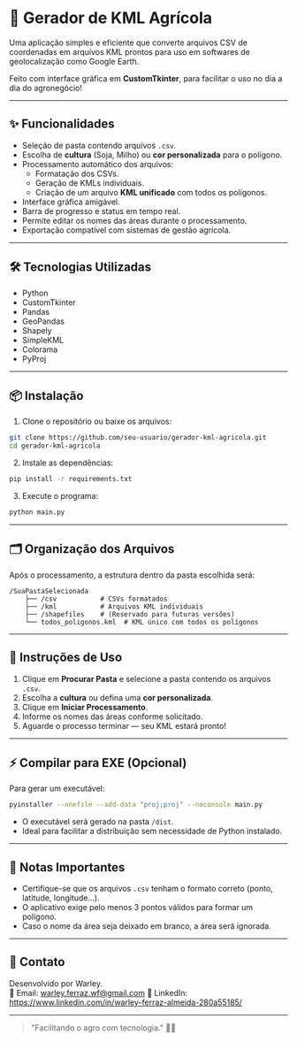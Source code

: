 # 🌾 Gerador de KML Agrícola

Uma aplicação simples e eficiente que converte arquivos CSV de coordenadas em arquivos KML prontos para uso em softwares de geolocalização como Google Earth.

Feito com interface gráfica em **CustomTkinter**, para facilitar o uso no dia a dia do agronegócio!

---

## ✨ Funcionalidades

- Seleção de pasta contendo arquivos `.csv`.
- Escolha de **cultura** (Soja, Milho) ou **cor personalizada** para o polígono.
- Processamento automático dos arquivos:
  - Formatação dos CSVs.
  - Geração de KMLs individuais.
  - Criação de um arquivo **KML unificado** com todos os polígonos.
- Interface gráfica amigável.
- Barra de progresso e status em tempo real.
- Permite editar os nomes das áreas durante o processamento.
- Exportação compatível com sistemas de gestão agrícola.

---

## 🛠 Tecnologias Utilizadas

- Python
- CustomTkinter
- Pandas
- GeoPandas
- Shapely
- SimpleKML
- Colorama
- PyProj

---

## 📦 Instalação

1. Clone o repositório ou baixe os arquivos:

```bash
git clone https://github.com/seu-usuario/gerador-kml-agricola.git
cd gerador-kml-agricola
```

2. Instale as dependências:

```bash
pip install -r requirements.txt
```

3. Execute o programa:

```bash
python main.py
```

---

## 🗂 Organização dos Arquivos

Após o processamento, a estrutura dentro da pasta escolhida será:

```
/SuaPastaSelecionada
    ├── /csv           # CSVs formatados
    ├── /kml           # Arquivos KML individuais
    ├── /shapefiles    # (Reservado para futuras versões)
    └── todos_poligonos.kml  # KML único com todos os polígonos
```

---

## 👋 Instruções de Uso

1. Clique em **Procurar Pasta** e selecione a pasta contendo os arquivos `.csv`.
2. Escolha a **cultura** ou defina uma **cor personalizada**.
3. Clique em **Iniciar Processamento**.
4. Informe os nomes das áreas conforme solicitado.
5. Aguarde o processo terminar — seu KML estará pronto!

---

## ⚡ Compilar para EXE (Opcional)

Para gerar um executável:

```bash
pyinstaller --onefile --add-data "proj;proj" --noconsole main.py
```

- O executável será gerado na pasta `/dist`.
- Ideal para facilitar a distribuição sem necessidade de Python instalado.

---

## 🧐 Notas Importantes

- Certifique-se que os arquivos `.csv` tenham o formato correto (ponto, latitude, longitude...).
- O aplicativo exige pelo menos 3 pontos válidos para formar um polígono.
- Caso o nome da área seja deixado em branco, a área será ignorada.

---

## 💬 Contato

Desenvolvido por Warley.  
📧 Email: warley.ferraz.wf@gmail.com
📍 LinkedIn: https://www.linkedin.com/in/warley-ferraz-almeida-280a55185/

---

> "Facilitando o agro com tecnologia." 🚜🌱

